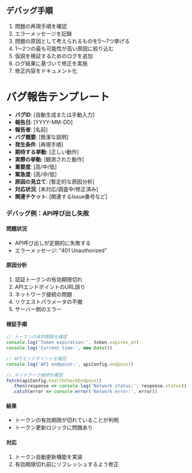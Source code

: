 ## デバッグ手順
1. 問題の再現手順を確認
2. エラーメッセージを記録
3. 問題の原因として考えられるものを5～7つ挙げる
4. 1～2つの最も可能性が高い原因に絞り込む
5. 仮説を検証するためのログを追加
6. ログ結果に基づいて修正を実施
7. 修正内容をドキュメント化 


# バグ報告テンプレート

- **バグID**: [自動生成または手動入力]
- **報告日**: [YYYY-MM-DD]
- **報告者**: [名前]
- **バグ概要**: [簡潔な説明]
- **発生条件**: [再現手順]
- **期待する挙動**: [正しい動作]
- **実際の挙動**: [観測された動作]
- **重要度**: [高/中/低]
- **緊急度**: [高/中/低]
- **原因の見立て**: [暫定的な原因分析]
- **対応状況**: [未対応/調査中/修正済み]
- **関連チケット**: [関連するIssue番号など]



### デバッグ例：API呼び出し失敗

#### 問題状況
- API呼び出しが定期的に失敗する
- エラーメッセージ: "401 Unauthorized"

#### 原因分析
1. 認証トークンの有効期限切れ
2. APIエンドポイントのURL誤り
3. ネットワーク接続の問題
4. リクエストパラメータの不備
5. サーバー側のエラー

#### 検証手順
```typescript
// トークンの有効期限を確認
console.log('Token expiration:', token.expires_at)
console.log('Current time:', new Date())

// APIエンドポイントを確認
console.log('API endpoint:', apiConfig.endpoint)

// ネットワーク接続を確認
fetch(apiConfig.healthCheckEndpoint)
  .then(response => console.log('Network status:', response.status))
  .catch(error => console.error('Network error:', error))
```

#### 結果
- トークンの有効期限が切れていることが判明
- トークン更新ロジックに問題あり

#### 対応
1. トークン自動更新機能を実装
2. 有効期限切れ前にリフレッシュするよう修正